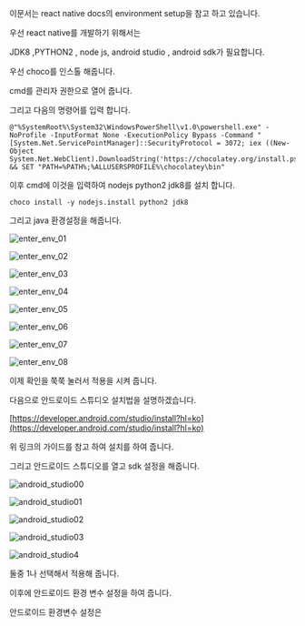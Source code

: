 이문서는 react native docs의 environment setup을 참고 하고 있습니다.



우선 react native를 개발하기 위해서는 

JDK8 ,PYTHON2 , node js, android studio , android sdk가 필요합니다.

우선 choco를 인스톨 해줍니다.

cmd를 관리자 권한으로 열어 줍니다.

그리고 다음의 명령어를 입력 합니다.

```
@"%SystemRoot%\System32\WindowsPowerShell\v1.0\powershell.exe" -NoProfile -InputFormat None -ExecutionPolicy Bypass -Command " [System.Net.ServicePointManager]::SecurityProtocol = 3072; iex ((New-Object System.Net.WebClient).DownloadString('https://chocolatey.org/install.ps1'))" && SET "PATH=%PATH%;%ALLUSERSPROFILE%\chocolatey\bin"
```

이후 cmd에 이것을 입력하여 nodejs python2 jdk8를 설치 합니다.

```
choco install -y nodejs.install python2 jdk8
```

그리고 java 환경설정을 해줍니다.

![enter_env_01](enter_env_01.png)

![enter_env_02](enter_env_02.PNG)

![enter_env_03](enter_env_03.PNG)

![enter_env_04](enter_env_04.PNG)

![enter_env_05](enter_env_05.PNG)

![enter_env_06](enter_env_06.PNG)

![enter_env_07](enter_env_07.PNG)

![enter_env_08](enter_env_08.PNG)

이제 확인을 쭉쭉 눌러서 적용을 시켜 줍니다.



다음으로 안드로이드 스튜디오 설치법을 설명하겠습니다.

[https://developer.android.com/studio/install?hl=ko](https://developer.android.com/studio/install?hl=ko)



위 링크의 가이드를 참고 하여 설치를 하여 줍니다.

그리고 안드로이드 스튜디오를 열고 sdk 설정을 해줍니다.

![android_studio00](android_studio00.PNG)

![android_studio01](android_studio01.png)

![android_studio02](android_studio02.PNG)

![android_studio03](android_studio03.PNG)

![android_studio4](android_studio04.PNG)

둘중 1나 선택해서 적용해 줍니다.



이후에 안드로이드 환경 변수 설정을 하여 줍니다.

안드로이드 환경변수 설정은 

